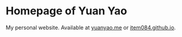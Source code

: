 # Homepage of Yuan Yao

My personal website. Available at [yuanyao.me](yuanyao.me) or [item084.github.io](item084.github.io).
